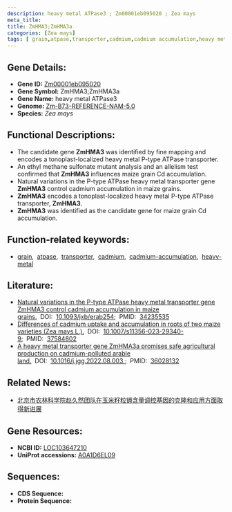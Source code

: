 ```yaml
---
description: heavy metal ATPase3 ; Zm00001eb095020 ; Zea mays
meta_title:
title: ZmHMA3;ZmHMA3a
categories: [Zea mays]
tags: [ grain,atpase,transporter,cadmium,cadmium accumulation,heavy metal ]
---
```


## Gene Details:
- **Gene ID:**	[Zm00001eb095020](https://www.maizegdb.org/gene_center/gene/Zm00001eb095020)
- **Gene Symbol:** ZmHMA3;ZmHMA3a
- **Gene Name:** heavy metal ATPase3
- **Genome:** [Zm-B73-REFERENCE-NAM-5.0](https://www.maizegdb.org/genome/assembly/Zm-B73-REFERENCE-NAM-5.0)
- **Species:** *Zea mays*

## Functional Descriptions:
   - The candidate gene **ZmHMA3** was identified by fine mapping and encodes a tonoplast-localized heavy metal P-type ATPase transporter.
   - An ethyl methane sulfonate mutant analysis and an allelism test confirmed that **ZmHMA3** influences maize grain Cd accumulation.
   - Natural variations in the P-type ATPase heavy metal transporter gene **ZmHMA3** control cadmium accumulation in maize grains.
   - **ZmHMA3** encodes a tonoplast-localized heavy metal P-type ATPase transporter, **ZmHMA3**.
   - **ZmHMA3** was identified as the candidate gene for maize grain Cd accumulation.

## Function-related keywords:
- [grain](/tags/grain/),&nbsp;&nbsp;[atpase](/tags/atpase/),&nbsp;&nbsp;[transporter](/tags/transporter/),&nbsp;&nbsp;[cadmium](/tags/cadmium/),&nbsp;&nbsp;[cadmium-accumulation](/tags/cadmium-accumulation/),&nbsp;&nbsp;[heavy-metal](/tags/heavy-metal/)

## Literature:
   - [Natural variations in the P-type ATPase heavy metal transporter gene ZmHMA3 control cadmium accumulation in maize grains.]( https://academic.oup.com/jxb/article/72/18/6230/6291825?login=false)&nbsp;&nbsp;DOI:&nbsp;&nbsp;[10.1093/jxb/erab254](https://academic.oup.com/jxb/article/72/18/6230/6291825?login=false);&nbsp;&nbsp;PMID:&nbsp;&nbsp;[34235535](https://pubmed.ncbi.nlm.nih.gov/34235535/)
   - [Differences of cadmium uptake and accumulation in roots of two maize varieties (Zea mays L.).]( https://link.springer.com/article/10.1007/s11356-023-29340-9)&nbsp;&nbsp;DOI:&nbsp;&nbsp;[10.1007/s11356-023-29340-9](https://link.springer.com/article/10.1007/s11356-023-29340-9);&nbsp;&nbsp;PMID:&nbsp;&nbsp;[37584802](https://pubmed.ncbi.nlm.nih.gov/37584802/)
   - [A heavy metal transporter gene ZmHMA3a promises safe agricultural production on cadmium-polluted arable land.]( https://www.sciencedirect.com/science/article/pii/S1673852722002156?via%3Dihub)&nbsp;&nbsp;DOI:&nbsp;&nbsp;[10.1016/j.jgg.2022.08.003 ](https://www.sciencedirect.com/science/article/pii/S1673852722002156?via%3Dihub);&nbsp;&nbsp;PMID:&nbsp;&nbsp;[36028132](https://pubmed.ncbi.nlm.nih.gov/36028132/)

## Related News:
   - [北京市农林科学院赵久然团队在玉米籽粒镉含量调控基因的克隆和应用方面取得新进展](https://mp.weixin.qq.com/s?__biz=MzIyOTY2NDYyNQ==&mid=2247516307&idx=6&sn=225396cf54348bb2648095af7c4f7b7e&chksm=e8bdf28ddfca7b9b23aaf39e0919736f3c0df4860c86d2ba8df356d72ef8323e5842d70f729e&scene=27#wechat_redirect)

## Gene Resources:
- **NCBI ID:** [LOC103647210](https://www.ncbi.nlm.nih.gov/gene/?term=LOC103647210)
- **UniProt accessions:** [A0A1D6EL09](https://www.uniprot.org/uniprotkb/A0A1D6EL09/entry)



## Sequences:
- **CDS Sequence:**
- **Protein Sequence:**
